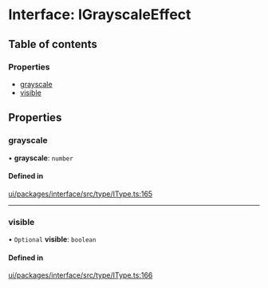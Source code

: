 # Interface: IGrayscaleEffect

## Table of contents

### Properties

- [grayscale](IGrayscaleEffect.md#grayscale)
- [visible](IGrayscaleEffect.md#visible)

## Properties

### grayscale

• **grayscale**: `number`

#### Defined in

[ui/packages/interface/src/type/IType.ts:165](https://github.com/leaferjs/leafer-ui/blob/d1253e2/packages/interface/src/type/IType.ts#L165)

___

### visible

• `Optional` **visible**: `boolean`

#### Defined in

[ui/packages/interface/src/type/IType.ts:166](https://github.com/leaferjs/leafer-ui/blob/d1253e2/packages/interface/src/type/IType.ts#L166)

